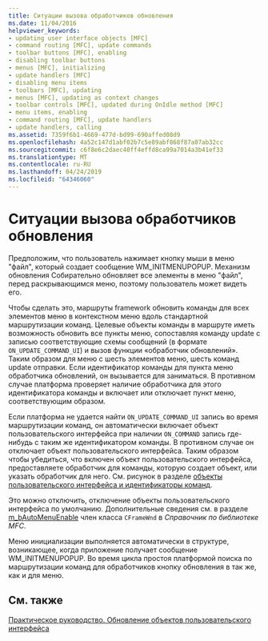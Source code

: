 ```yaml
---
title: Ситуации вызова обработчиков обновления
ms.date: 11/04/2016
helpviewer_keywords:
- updating user interface objects [MFC]
- command routing [MFC], update commands
- toolbar buttons [MFC], enabling
- disabling toolbar buttons
- menus [MFC], initializing
- update handlers [MFC]
- disabling menu items
- toolbars [MFC], updating
- menus [MFC], updating as context changes
- toolbar controls [MFC], updated during OnIdle method [MFC]
- menu items, enabling
- command routing [MFC], update handlers
- update handlers, calling
ms.assetid: 7359f6b1-4669-477d-bd99-690affed08d9
ms.openlocfilehash: 4a52c147d1abf02b7c5e89abf868f87a07ab32cc
ms.sourcegitcommit: c6f8e6c2daec40ff4effd8ca99a7014a3b41ef33
ms.translationtype: MT
ms.contentlocale: ru-RU
ms.lasthandoff: 04/24/2019
ms.locfileid: "64346060"
---
```

# <a name="when-update-handlers-are-called"></a>Ситуации вызова обработчиков обновления

Предположим, что пользователь нажимает кнопку мыши в меню "файл", который создает сообщение WM_INITMENUPOPUP. Механизм обновления Собирательно обновляет все элементы в меню "файл", перед раскрывающимся меню, поэтому пользователь может видеть его.

Чтобы сделать это, маршруты framework обновить команды для всех элементов меню в контекстном меню вдоль стандартной маршрутизации команд. Целевые объекты команды в маршруте иметь возможность обновить все пункты меню, сопоставляя команду update с записью соответствующие схемы сообщений (в формате `ON_UPDATE_COMMAND_UI`) и вызов функции «обработчик обновлений». Таким образом для меню с шесть элементов меню, шесть команд update отправки. Если идентификатор команды для пункта меню обработчика обновлений, он вызывается для заниматься. В противном случае платформа проверяет наличие обработчика для этого идентификатора команды и включает или отключает пункт меню, соответствующим образом.

Если платформа не удается найти `ON_UPDATE_COMMAND_UI` запись во время маршрутизации команд, он автоматически включает объект пользовательского интерфейса при наличии `ON_COMMAND` запись где-нибудь с таким же идентификатором команды. В противном случае он отключает объект пользовательского интерфейса. Таким образом чтобы убедиться, что включен объект пользовательского интерфейса, предоставляете обработчик для команды, которую создает объект, или указать обработчик для него. См. рисунок в разделе [объекты пользовательского интерфейса и идентификаторы команд](../mfc/user-interface-objects-and-command-ids.md).

Это можно отключить, отключение объекты пользовательского интерфейса по умолчанию. Дополнительные сведения см. в разделе [m_bAutoMenuEnable](../mfc/reference/cframewnd-class.md#m_bautomenuenable) член класса `CFrameWnd` в *Справочник по библиотеке MFC*.

Меню инициализации выполняется автоматически в структуре, возникающее, когда приложение получает сообщение WM_INITMENUPOPUP. Во время цикла простоя платформой поиска по маршрутизации команд для обработчиков кнопку обновления в так же, как и для меню.

## <a name="see-also"></a>См. также

[Практическое руководство. Обновление объектов пользовательского интерфейса](../mfc/how-to-update-user-interface-objects.md)
